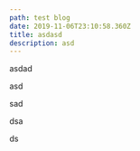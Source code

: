 ```yaml
---
path: test blog
date: 2019-11-06T23:10:58.360Z
title: asdasd
description: asd
---
```

asdad

asd

sad

dsa

ds
